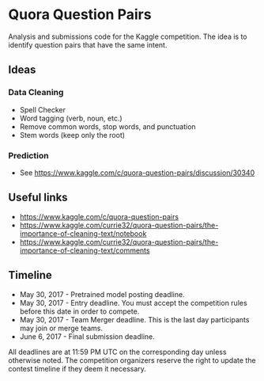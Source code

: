# Quora Question Pairs

Analysis and submissions code for the Kaggle competition. The idea is to identify question pairs that have the same intent.

## Ideas

### Data Cleaning

* Spell Checker
* Word tagging (verb, noun, etc.)
* Remove common words, stop words, and punctuation
* Stem words (keep only the root)

### Prediction

* See https://www.kaggle.com/c/quora-question-pairs/discussion/30340

## Useful links

* https://www.kaggle.com/c/quora-question-pairs
* https://www.kaggle.com/currie32/quora-question-pairs/the-importance-of-cleaning-text/notebook
* https://www.kaggle.com/currie32/quora-question-pairs/the-importance-of-cleaning-text/comments


## Timeline

* May 30, 2017 - Pretrained model posting deadline.
* May 30, 2017 - Entry deadline. You must accept the competition rules before this date in order to compete.
* May 30, 2017 - Team Merger deadline. This is the last day participants may join or merge teams.
* June 6, 2017 - Final submission deadline.

All deadlines are at 11:59 PM UTC on the corresponding day unless otherwise noted. The competition organizers reserve the right to update the contest timeline if they deem it necessary.
